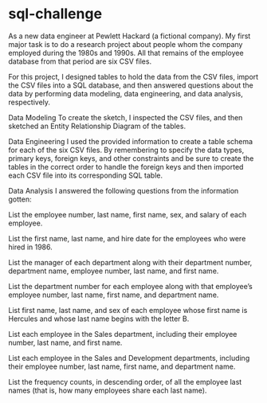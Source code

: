 # sql-challenge

As a new data engineer at Pewlett Hackard (a fictional company). My first major task is to do a research project about people whom the company employed during the 1980s and 1990s. All that remains of the employee database from that period are six CSV files.

For this project, I designed tables to hold the data from the CSV files, import the CSV files into a SQL database, and then answered questions about the data by performing data modeling, data engineering, and data analysis, respectively.

Data Modeling
To create the sketch, I inspected the CSV files, and then sketched an Entity Relationship Diagram of the tables. 

Data Engineering
I used the provided information to create a table schema for each of the six CSV files. By remembering to specify the data types, primary keys, foreign keys, and other constraints and be sure to create the tables in the correct order to handle the foreign keys and then imported each CSV file into its corresponding SQL table. 

Data Analysis
I answered the following questions from the information gotten: 

List the employee number, last name, first name, sex, and salary of each employee.

List the first name, last name, and hire date for the employees who were hired in 1986.

List the manager of each department along with their department number, department name, employee number, last name, and first name.

List the department number for each employee along with that employee’s employee number, last name, first name, and department name.

List first name, last name, and sex of each employee whose first name is Hercules and whose last name begins with the letter B.

List each employee in the Sales department, including their employee number, last name, and first name.

List each employee in the Sales and Development departments, including their employee number, last name, first name, and department name.

List the frequency counts, in descending order, of all the employee last names (that is, how many employees share each last name).